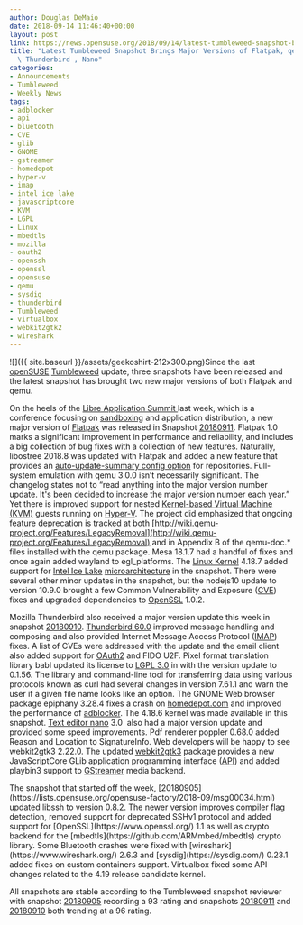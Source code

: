 ```yaml
---
author: Douglas DeMaio
date: 2018-09-14 11:46:40+00:00
layout: post
link: https://news.opensuse.org/2018/09/14/latest-tumbleweed-snapshot-brings-major-versions-of-flatpak-qemu-thunderbird-nano/
title: "Latest Tumbleweed Snapshot Brings Major Versions of Flatpak, qemu,\
  \ Thunderbird , Nano"
categories:
- Announcements
- Tumbleweed
- Weekly News
tags:
- adblocker
- api
- bluetooth
- CVE
- glib
- GNOME
- gstreamer
- homedepot
- hyper-v
- imap
- intel ice lake
- javascriptcore
- KVM
- LGPL
- Linux
- mbedtls
- mozilla
- oauth2
- openssh
- openssl
- opensuse
- qemu
- sysdig
- thunderbird
- Tumbleweed
- virtualbox
- webkit2gtk2
- wireshark
---
```

![]({{ site.baseurl }}/assets/geekoshirt-212x300.png)Since the last [openSUSE](https://www.opensuse.org/) [Tumbleweed](https://en.opensuse.org/Portal:Tumbleweed) update, three snapshots have been released and the latest snapshot has brought two new major versions of both Flatpak and qemu.

On the heels of the [Libre Application Summit ](https://las.gnome.org/conferences/LAS)last week, which is a conference focusing on [sandboxing](https://en.wikipedia.org/wiki/Sandbox_(computer_security)) and application distribution, a new major version of [Flatpak](https://flatpak.org/) was released in Snapshot [20180911](https://lists.opensuse.org/opensuse-factory/2018-09/msg00054.html). Flatpak 1.0 marks a significant improvement in performance and reliability, and includes a big collection of bug fixes with a collection of new features. Naturally, libostree 2018.8 was updated with Flatpak and added a new feature that provides an [auto-update-summary config option](https://github.com/ostreedev/ostree/pull/1681) for repositories. Full-system emulation with qemu 3.0.0 isn’t necessarily significant. The changelog states not to “read anything into the major version number update. It's been decided to increase the major version number each year.” Yet there is improved support for nested [Kernel-based Virtual Machine (KVM)](https://en.wikipedia.org/wiki/Kernel-based_Virtual_Machine) guests running on [Hyper-V](https://en.wikipedia.org/wiki/Hyper-V). The project did emphasized that ongoing feature deprecation is tracked at both [http://wiki.qemu-project.org/Features/LegacyRemoval](http://wiki.qemu-project.org/Features/LegacyRemoval) and in Appendix B of the qemu-doc.* files installed with the qemu package. Mesa 18.1.7 had a handful of fixes and once again added wayland to egl_platforms. The [Linux Kernel](https://www.kernel.org/) 4.18.7 added support for [Intel Ice Lake](https://en.wikipedia.org/wiki/Ice_Lake_(microarchitecture)) [microarchitecture](https://en.wikipedia.org/wiki/Microarchitecture) in the snapshot. There were several other minor updates in the snapshot, but the nodejs10 update to version 10.9.0 brought a few Common Vulnerability and Exposure ([CVE](https://en.wikipedia.org/wiki/Common_Vulnerabilities_and_Exposures)) fixes and upgraded dependencies to [OpenSSL](https://www.openssl.org/) 1.0.2.

Mozilla Thunderbird also received a major version update this week in snapshot [20180910](https://lists.opensuse.org/opensuse-factory/2018-09/msg00049.html). [Thunderbird 60.0](https://www.thunderbird.net/en-US/thunderbird/60.0/releasenotes/) improved message handling and composing and also provided Internet Message Access Protocol ([IMAP](https://en.wikipedia.org/wiki/Internet_Message_Access_Protocol)) fixes. A list of CVEs were addressed with the update and the email client also added support for [OAuth2](https://www.digitalocean.com/community/tutorials/an-introduction-to-oauth-2) and FIDO U2F. Pixel format translation library babl updated its license to [LGPL 3.0](https://www.gnu.org/licenses/lgpl-3.0.en.html) in with the version update to 0.1.56. The library and command-line tool for transferring data using various protocols known as curl had several changes in version 7.61.1 and warn the user if a given file name looks like an option. The GNOME Web browser package epiphany 3.28.4 fixes a crash on [homedepot.com](https://www.homedepot.com/) and improved the performance of [adblocker](https://addons.mozilla.org/en-US/firefox/addon/adblock-plus/). The 4.18.6 kernel was made available in this snapshot. [Text editor nano](https://www.nano-editor.org/) 3.0  also had a major version update and provided some speed improvements. Pdf renderer poppler 0.68.0 added Reason and Location to SignatureInfo. Web developers will be happy to see webkit2gtk3 2.22.0. The updated [webkit2gtk3](https://webkitgtk.org/) package provides a new JavaScriptCore GLib application programming interface ([API](https://en.wikipedia.org/wiki/Application_programming_interface)) and added playbin3 support to [GStreamer](https://gstreamer.freedesktop.org/) media backend.

<!-- more -->The snapshot that started off the week, [20180905](https://lists.opensuse.org/opensuse-factory/2018-09/msg00034.html) updated libssh to version 0.8.2. The newer version improves compiler flag detection, removed support for deprecated SSHv1 protocol and added support for [OpenSSL](https://www.openssl.org/) 1.1 as well as crypto backend for the [mbedtls](https://github.com/ARMmbed/mbedtls) crypto library. Some Bluetooth crashes were fixed with [wireshark](https://www.wireshark.org/) 2.6.3 and [sysdig](https://sysdig.com/) 0.23.1 added fixes on custom containers support. Virtualbox fixed some API changes related to the 4.19 release candidate kernel.

All snapshots are stable according to the Tumbleweed snapshot reviewer with snapshot [20180905](https://lists.opensuse.org/opensuse-factory/2018-09/msg00034.html) recording a 93 rating and snapshots [20180911](https://lists.opensuse.org/opensuse-factory/2018-09/msg00054.html) and [20180910](https://lists.opensuse.org/opensuse-factory/2018-09/msg00049.html) both trending at a 96 rating.		
